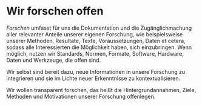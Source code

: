 # Wir forschen offen
*Forschen* umfasst für uns die Dokumentation und die Zugänglichmachung aller relevanter Anteile unserer eigenen Forschung, wie beispielsweise unserer Methoden, Resultate, Texte, Voraussetzungen, Daten et cetera, sodass alle Interessierten die Möglichkeit haben, sich einzubringen.
Wenn möglich, nutzen wir Standards, Normen, Formate, Software, Hardware, Daten und Werkzeuge, die offen sind.


Wir selbst sind bereit dazu, neue Informationen in unsere Forschung zu integrieren und sie im Lichte neuer Erkenntnisse zu kontextualisieren.

Wir wollen transparent forschen, das heißt die Hintergrundannahmen, Ziele, Methoden und Motivationen unserer Forschung offenlegen.
